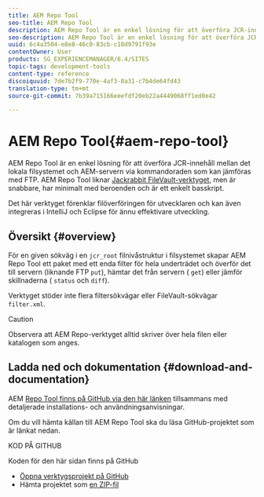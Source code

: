 ```yaml
---
title: AEM Repo Tool
seo-title: AEM Repo Tool
description: AEM Repo Tool är en enkel lösning för att överföra JCR-innehåll mellan det lokala filsystemet och AEM-servern via kommandoraden som kan jämföras med FTP. AEM Repo Tool liknar Jackrabbit FileVault-verktyget, men är snabbare, har minimalt med beroenden och är ett enkelt basskript.
seo-description: AEM Repo Tool är en enkel lösning för att överföra JCR-innehåll mellan det lokala filsystemet och AEM-servern via kommandoraden som kan jämföras med FTP. AEM Repo Tool liknar Jackrabbit FileVault-verktyget, men är snabbare, har minimalt med beroenden och är ett enkelt basskript.
uuid: 6c4a3504-e8e8-46c0-83cb-c18d9791f93e
contentOwner: User
products: SG_EXPERIENCEMANAGER/6.4/SITES
topic-tags: development-tools
content-type: reference
discoiquuid: 7de7b2f9-770e-4af3-8a31-c7b4de64fd43
translation-type: tm+mt
source-git-commit: 7b39a715166eeefdf20eb22a4449068ff1ed0e42

---
```



# AEM Repo Tool{#aem-repo-tool}

AEM Repo Tool är en enkel lösning för att överföra JCR-innehåll mellan det lokala filsystemet och AEM-servern via kommandoraden som kan jämföras med FTP. AEM Repo Tool liknar [Jackrabbit FileVault-verktyget](/help/sites-developing/ht-vlttool.md), men är snabbare, har minimalt med beroenden och är ett enkelt basskript.

Det här verktyget förenklar filöverföringen för utvecklaren och kan även integreras i IntelliJ och Eclipse för ännu effektivare utveckling.

## Översikt {#overview}

För en given sökväg i en `jcr_root` filnivåstruktur i filsystemet skapar AEM Repo Tool ett paket med ett enda filter för hela underträdet och överför det till servern (liknande FTP `put`), hämtar det från servern ( `get`) eller jämför skillnaderna ( `status` och `diff`).

Verktyget stöder inte flera filtersökvägar eller FileVault-sökvägar `filter.xml`.

>[!CAUTION]
>
>Observera att AEM Repo-verktyget alltid skriver över hela filen eller katalogen som anges.

## Ladda ned och dokumentation {#download-and-documentation}

AEM [Repo Tool finns på GitHub via den här länken](https://github.com/Adobe-Marketing-Cloud/tools/tree/master/repo) tillsammans med detaljerade installations- och användningsanvisningar.

Om du vill hämta källan till AEM Repo Tool ska du läsa GitHub-projektet som är länkat nedan.

KOD PÅ GITHUB

Koden för den här sidan finns på GitHub

* [Öppna verktygsprojekt på GitHub](https://github.com/Adobe-Marketing-Cloud/tools)
* Hämta projektet som [en ZIP-fil](https://github.com/Adobe-Marketing-Cloud/tools/archive/master.zip)

